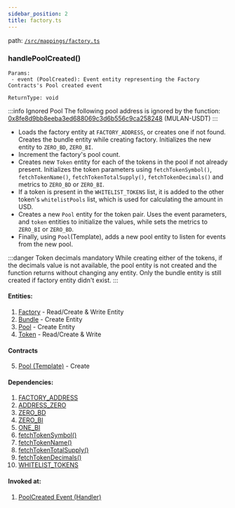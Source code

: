 ```yaml
---
sidebar_position: 2
title: factory.ts
---
```


path: [`/src/mappings/factory.ts`](https://github.com/Uniswap/v3-subgraph/blob/main/src/mappings/factory.ts)

### handlePoolCreated()
```
Params:
 - event (PoolCreated): Event entity representing the Factory Contracts's Pool created event

ReturnType: void
```
:::info Ignored Pool
The following pool address is ignored by the function: [0x8fe8d9bb8eeba3ed688069c3d6b556c9ca258248](https://etherscan.io/address/0x8fe8d9bb8eeba3ed688069c3d6b556c9ca258248) (MULAN-USDT)
:::

- Loads the factory entity at `FACTORY_ADDRESS`, or creates one if not found. Creates the bundle entity while creating factory. Initializes the new entity to `ZERO_BD`, `ZERO_BI`.
- Increment the factory's pool count. 
- Creates new `Token` entity for each of the tokens in the pool if not already present. Initializes the token parameters using `fetchTokenSymbol()`, `fetchTokenName()`, `fetchTokenTotalSupply()`, `fetchTokenDecimals()` and metrics to `ZERO_BD` or `ZERO_BI`. 
- If a token is present in the `WHITELIST_TOKENS` list, it is added to the other token's `whitelistPools` list, which is used for calculating the amount in USD.
- Creates a new `Pool` entity for the token pair. Uses the event parameters, and `token` entities to initialize the values, while sets the metrics to `ZERO_BI` or `ZERO_BD`.
- Finally, using `Pool`(Template), adds a new pool entity to listen for events from the new pool.

:::danger Token decimals mandatory
While creating either of the tokens, if the decimals value is not available, the pool entity is not created and the function returns without changing any entity. Only the bundle entity is still created if factory entity didn't exist.
:::

#### Entities:
1. [Factory](../../schemas/factory) - Read/Create & Write Entity
2. [Bundle](../../schemas/bundle) - Create Entity
3. [Pool](../../schemas/pool) - Create Entity
4. [Token](../../schemas/token) - Read/Create & Write

#### Contracts
5. [Pool (Template)](../../contracts/pool) - Create

#### Dependencies:
1. [FACTORY_ADDRESS](../utils/constants.ts#factory_address)
2. [ADDRESS_ZERO](../utils/constants.ts#address_zero)
3. [ZERO_BD](../utils/constants.ts#zero_bd)
4. [ZERO_BI](../utils/constants.ts#zero_bi)
5. [ONE_BI](../utils/constants.ts#one_bi)
6. [fetchTokenSymbol()](../utils/token.ts#fetchtokensymbol)
7. [fetchTokenName()](../utils/token.ts#fetchtokenname)
8. [fetchTokenTotalSupply()](../utils/token.ts#fetchtokentotalsupply)
9. [fetchTokenDecimals()](../utils/token.ts#fetchtokendecimals)
10. [WHITELIST_TOKENS](../utils/pricing.ts#whitelist_tokens)

#### Invoked at:
1. [PoolCreated Event (Handler)](../../events)
